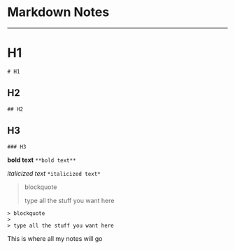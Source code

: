 # Markdown Notes
---

# H1
`# H1`

## H2
`## H2`

## H3
`### H3`

**bold text**
`**bold text**`

*italicized text*
`*italicized text*`

> blockquote
>
> type all the stuff you want here
```
> blockquote
>
> type all the stuff you want here
```

This is where all my notes will go


